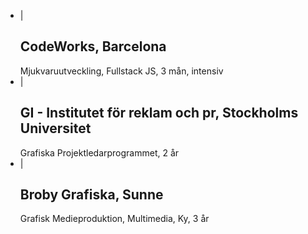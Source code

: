 ---
---

- |
  ## CodeWorks, Barcelona
  Mjukvaruutveckling, Fullstack JS, 3 mån, intensiv
- |
  ## GI - Institutet för reklam och pr, Stockholms Universitet
  Grafiska Projektledarprogrammet, 2 år
- |
  ## Broby Grafiska, Sunne
  Grafisk Medieproduktion, Multimedia, Ky, 3 år
